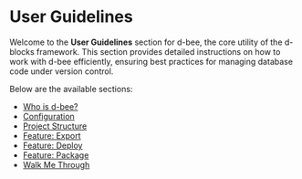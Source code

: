 # User Guidelines

Welcome to the **User Guidelines** section for d-bee, the core utility of the d-blocks framework. This section provides detailed instructions on how to work with d-bee efficiently, ensuring best practices for managing database code under version control.

Below are the available sections:

- [Who is d-bee?](user_guidelines/who_is_d_bee.md)
- [Configuration](user_guidelines/configuration.md)
- [Project Structure](user_guidelines/project_structure.md)
- [Feature: Export](user_guidelines/export.md)
- [Feature: Deploy](user_guidelines/deploy.md)
- [Feature: Package](user_guidelines/package.md)
- [Walk Me Through](user_guidelines/walk_me_through.md)
